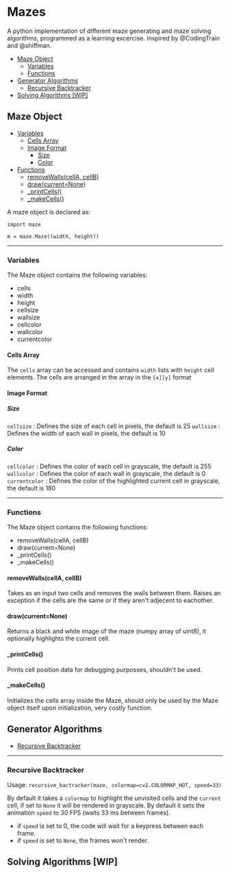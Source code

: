 # Mazes

A python implementation of different maze generating and maze solving algorithms, programmed as a learning excercise. Inspired by @CodingTrain and @shiffman.

 - [Maze Object](#Maze-Object)
   - [Variables](#Variables)
   - [Functions](#Functions)
 - [Generator Algorithms](#Generator-Algorithms)
   - [Recursive Backtracker](#Recursive-Backtracker)
 - [Solving Algorithms [WIP]](#Solving-Algorithms-[WIP])

## Maze Object

 - [Variables](#Variables)
    - [Cells Array](#Cells-Array)
    - [Image Format](#Image-Format)
      - [Size](#Size)
      - [Color](#Color)
 - [Functions](#Functions)
   - [removeWalls(cellA, cellB)](#removeWalls(cellA,-cellB))
   - [draw(current=None)](#draw(current=None))
   - [_printCells()](#_printCells())
   - [_makeCells()](#_makeCells())

A maze object is declared as:
```
import maze

m = maze.Maze((width, height))
```
* * *

### Variables

The Maze object contains the following variables:
 - cells
 - width
 - height
 - cellsize
 - wallsize
 - cellcolor
 - wallcolor
 - currentcolor

#### Cells Array

The `cells` array can be accessed and contains `width` lists with `height` cell elements.
The cells are arranged in the array in the `[x][y]` format

#### Image Format

##### Size

`cellsize`      : Defines the size of each cell in pixels, the default is 25
`wallsize`      : Defines the width of each wall in pixels, the default is 10

##### Color

`cellcolor`     : Defines the color of each cell in grayscale, the default is 255
`wallcolor`     : Defines the color of each wall in grayscale, the default is 0
`currentcolor`  : Defines the color of the highlighted current cell in grayscale, the default is 180

* * *

### Functions

The Maze object contains the following functions:
 - removeWalls(cellA, cellB)
 - draw(current=None)
 - _printCells()
 - _makeCells()
 
#### removeWalls(cellA, cellB)
 
Takes as an input two cells and removes the walls between them. Raises an exception if the cells are the same or if they aren't adjecent to eachother.
 
#### draw(current=None)
 
Returns a black and white image of the maze (numpy array of uint8), it optionally highlights the current cell.
 
#### _printCells()
 
Prints cell position data for debugging purposses, shouldn't be used.

#### _makeCells()
 
Initializes the cells array inside the Maze, should only be used by the Maze object itself upon initialization, very costly function.

## Generator Algorithms

 - [Recursive Backtracker](#Recursive-Backtracker)

* * *

### Recursive Backtracker

Usage:
`recursive_bactracker(maze, colormap=cv2.COLORMAP_HOT, speed=33)`

By default it takes a `colormap` to highlight the unvisited cells and the `current` cell, if set to `None` it will be rendered in grayscale.
By default it sets the animation `speed` to 30 FPS (waits 33 ms between frames).
 - if `speed` is set to 0, the code will wait for a keypress between each frame.
 - if `speed` is set to `None`, the frames won't render.

## Solving Algorithms [WIP]

